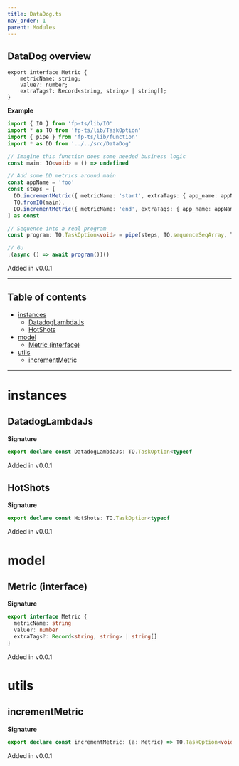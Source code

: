 ```yaml
---
title: DataDog.ts
nav_order: 1
parent: Modules
---
```


## DataDog overview

```
export interface Metric {
    metricName: string;
    value?: number;
    extraTags?: Record<string, string> | string[];
}
```

**Example**

```ts
import { IO } from 'fp-ts/lib/IO'
import * as TO from 'fp-ts/lib/TaskOption'
import { pipe } from 'fp-ts/lib/function'
import * as DD from '../../src/DataDog'

// Imagine this function does some needed business logic
const main: IO<void> = () => undefined

// Add some DD metrics around main
const appName = 'foo'
const steps = [
  DD.incrementMetric({ metricName: 'start', extraTags: { app_name: appName } }),
  TO.fromIO(main),
  DD.incrementMetric({ metricName: 'end', extraTags: { app_name: appName } }),
] as const

// Sequence into a real program
const program: TO.TaskOption<void> = pipe(steps, TO.sequenceSeqArray, TO.asUnit)

// Go
;(async () => await program())()
```

Added in v0.0.1

---

<h2 class="text-delta">Table of contents</h2>

- [instances](#instances)
  - [DatadogLambdaJs](#datadoglambdajs)
  - [HotShots](#hotshots)
- [model](#model)
  - [Metric (interface)](#metric-interface)
- [utils](#utils)
  - [incrementMetric](#incrementmetric)

---

# instances

## DatadogLambdaJs

**Signature**

```ts
export declare const DatadogLambdaJs: TO.TaskOption<typeof
```

Added in v0.0.1

## HotShots

**Signature**

```ts
export declare const HotShots: TO.TaskOption<typeof
```

Added in v0.0.1

# model

## Metric (interface)

**Signature**

```ts
export interface Metric {
  metricName: string
  value?: number
  extraTags?: Record<string, string> | string[]
}
```

Added in v0.0.1

# utils

## incrementMetric

**Signature**

```ts
export declare const incrementMetric: (a: Metric) => TO.TaskOption<void>
```

Added in v0.0.1
